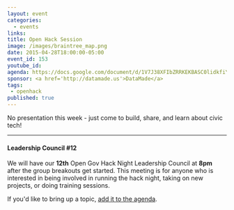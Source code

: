 ```yaml
---
layout: event
categories: 
  - events
links:
title: Open Hack Session
image: /images/braintree_map.png
date: 2015-04-28T18:00:00-05:00
event_id: 153
youtube_id: 
agenda: https://docs.google.com/document/d/1V7J38XFIbZRRKEKBASC0lidkfiYqEmfDmibFU0nKufE/edit#
sponsor: <a href='http://datamade.us'>DataMade</a>
tags: 
 - openhack
published: true
---
```


No presentation this week - just come to build, share, and learn about civic tech!

---

#### Leadership Council #12

We will have our **12th** Open Gov Hack Night Leadership Council at **8pm** after the group breakouts get started. This meeting is for anyone who is interested in being involved in running the hack night, taking on new projects, or doing training sessions. 

If you'd like to bring up a topic, [add it to the agenda](https://docs.google.com/document/d/1hzpIQ-gIC-d5xg6oJ_TLFtluUezKSUQi_kePCXxedU0/edit#).